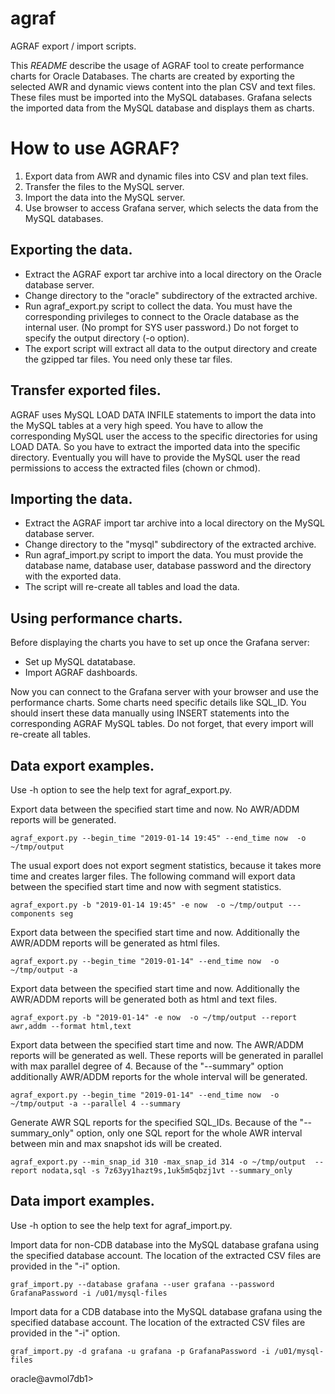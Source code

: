 # agraf
AGRAF export / import scripts.

This *README* describe the usage of AGRAF tool to create performance charts for Oracle Databases. The charts are created by exporting the selected AWR and dynamic views content into the plan CSV and text files. These files must be imported into the MySQL databases. Grafana selects the imported data from the MySQL database and displays them as charts.

# How to use AGRAF? #

1. Export data from AWR and dynamic files into CSV and plan text files.
1. Transfer the files to the MySQL server.
1. Import the data into the MySQL server.
1. Use browser to access Grafana server, which selects the data from the MySQL databases.

## Exporting the data. ##

* Extract the AGRAF export tar archive into a local directory on the Oracle database server.
* Change directory to the "oracle" subdirectory of the extracted archive.
* Run agraf_export.py script to collect the data. You must have the corresponding privileges to connect to the Oracle database as the internal user. (No prompt for SYS user password.) Do not forget to specify the output directory (-o option).
* The export script will extract all data to the output directory and create the gzipped tar files. You need only these tar files.

## Transfer exported files. ##

AGRAF uses MySQL LOAD DATA INFILE statements to import the data into the MySQL tables at a very high speed. You have to allow the corresponding MySQL user the access to the specific directories for using LOAD DATA. So you have to extract the imported data into the specific directory. Eventually you will have to provide the MySQL user the read permissions to access the extracted files (chown or chmod).

## Importing the data. ##
* Extract the AGRAF import tar archive into a local directory on the MySQL database server.
* Change directory to the "mysql" subdirectory of the extracted archive.
* Run agraf_import.py script to import the data. You must provide the database name, database user, database password and the directory with the exported data.
* The script will re-create all tables and load the data.

## Using performance charts. ##

Before displaying the charts you have to set up once the Grafana server:

* Set up MySQL datatabase.
* Import AGRAF dashboards.

Now you can connect to the Grafana server with your browser and use the performance charts. Some charts need specific details like SQL_ID. You should insert these data manually using INSERT statements into the corresponding AGRAF MySQL tables. Do not forget, that every import will re-create all tables.

## Data export examples. ##

Use -h option to see the help text for agraf_export.py.

Export data between the specified start time and now. No AWR/ADDM reports will be generated.

    agraf_export.py --begin_time "2019-01-14 19:45" --end_time now  -o ~/tmp/output

The usual export does not export segment statistics, because it takes more time and creates larger files. The following command will export data between the specified start time and now with segment statistics.

    agraf_export.py -b "2019-01-14 19:45" -e now  -o ~/tmp/output ---components seg

Export data between the specified start time and now. Additionally the AWR/ADDM reports will be generated as html files.

    agraf_export.py --begin_time "2019-01-14" --end_time now  -o ~/tmp/output -a

Export data between the specified start time and now. Additionally the AWR/ADDM reports will be generated both as html and text files.

    agraf_export.py -b "2019-01-14" -e now  -o ~/tmp/output --report awr,addm --format html,text

Export data between the specified start time and now. The AWR/ADDM reports will be generated as well. These reports will be generated in parallel with max parallel degree of 4. Because of the "--summary" option additionally AWR/ADDM reports for the whole interval will be generated.

    agraf_export.py --begin_time "2019-01-14" --end_time now  -o ~/tmp/output -a --parallel 4 --summary

Generate AWR SQL reports for the specified SQL_IDs. Because of the "--summary_only" option, only one SQL report for the whole AWR interval between min and max snapshot ids will be created.

    agraf_export.py --min_snap_id 310 -max_snap_id 314 -o ~/tmp/output  --report nodata,sql -s 7z63yy1hazt9s,1uk5m5qbzj1vt --summary_only

## Data import examples. ##

Use -h option to see the help text for agraf_import.py.

Import data for non-CDB database into the MySQL database grafana using the specified database account. The location of the extracted CSV files are provided in the "-i" option.

    graf_import.py --database grafana --user grafana --password GrafanaPassword -i /u01/mysql-files

Import data for a CDB database into the MySQL database grafana using the specified database account. The location of the extracted CSV files are provided in the "-i" option.

    graf_import.py -d grafana -u grafana -p GrafanaPassword -i /u01/mysql-files
oracle@avmol7db1> 
